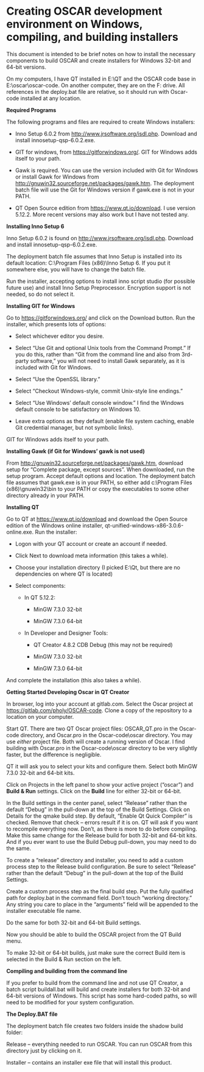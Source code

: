 Creating OSCAR development environment on Windows, compiling, and building installers
=====================================================================================

This document is intended to be brief notes on how to install the necessary
components to build OSCAR and create installers for Windows 32-bit and 64-bit
versions.

On my computers, I have QT installed in E:\\QT and the OSCAR code base in
E:\\oscar\\oscar-code. On another computer, they are on the F: drive. All
references in the deploy.bat file are relative, so it should run with Oscar-code
installed at any location.

**Required Programs**

The following programs and files are required to create Windows installers:

-   Inno Setup 6.0.2 from <http://www.jrsoftware.org/isdl.php>. Download and
    install innosetup-qsp-6.0.2.exe.

-   GIT for windows, from <https://gitforwindows.org/>. GIT for Windows adds
    itself to your path.

-   Gawk is required. You can use the version included with Git for Windows or
    install Gawk for Windows from
    <http://gnuwin32.sourceforge.net/packages/gawk.htm>. The deployment batch
    file will use the Git for Windows version if gawk.exe is not in your PATH.

-   QT Open Source edition from <https://www.qt.io/download>. I use version
    5.12.2. More recent versions may also work but I have not tested any.

**Installing Inno Setup 6**

Inno Setup 6.0.2 is found on <http://www.jrsoftware.org/isdl.php>. Download and
install innosetup-qsp-6.0.2.exe.

The deployment batch file assumes that Inno Setup is installed into its default
location: C:\\Program Files (x86)\\Inno Setup 6. If you put it somewhere else,
you will have to change the batch file.

Run the installer, accepting options to install inno script studio (for possible
future use) and install Inno Setup Preprocessor. Encryption support is not
needed, so do not select it.

**Installing GIT for Windows**

Go to <https://gitforwindows.org/> and click on the Download button. Run the
installer, which presents lots of options:

-   Select whichever editor you desire.

-   Select “Use Git and optional Unix tools from the Command Prompt.” If you do
    this, rather than “Git from the command line and also from 3rd-party
    software,” you will not need to install Gawk separately, as it is included
    with Git for Windows.

-   Select “Use the OpenSSL library.”

-   Select “Checkout Windows-style, commit Unix-style line endings.”

-   Select “Use Windows’ default console window.” I find the Windows default
    console to be satisfactory on Windows 10.

-   Leave extra options as they default (enable file system caching, enable Git
    credential manager, but not symbolic links).

GIT for Windows adds itself to your path.

**Installing Gawk (if Git for Windows’ gawk is not used)**

From <http://gnuwin32.sourceforge.net/packages/gawk.htm>, download setup for
“Complete package, except sources”. When downloaded, run the setup program.
Accept default options and location. The deployment batch file assumes that
gawk.exe is in your PATH, so either add c:\\Program Files (x86)\\gnuwin32\\bin
to your PATH or copy the executables to some other directory already in your
PATH.

**Installing QT**

Go to QT at <https://www.qt.io/download> and download the Open Source edition of
the Windows online installer, qt-unified-windows-x86-3.0.6-online.exe. Run the
installer:

-   Logon with your QT account or create an account if needed.

-   Click Next to download meta information (this takes a while).

-   Choose your installation directory (I picked E:\\Qt, but there are no
    dependencies on where QT is located)

-   Select components:

    -   In QT 5.12.2:

        -   MinGW 7.3.0 32-bit

        -   MinGW 7.3.0 64-bit

    -   In Developer and Designer Tools:

        -   QT Creator 4.8.2 CDB Debug (this may not be required)

        -   MinGW 7.3.0 32-bit

        -   MinGW 7.3.0 64-bit

And complete the installation (this also takes a while).

**Getting Started Developing Oscar in QT Creator**

In browser, log into your account at gitlab.com. Select the Oscar project at
https://gitlab.com/pholy/OSCAR-code. Clone a copy of the repository to a
location on your computer.

Start QT. There are two QT Oscar project files: OSCAR_QT.pro in the Oscar-code
directory, and Oscar.pro in the Oscar-code\\oscar directory. You may use
*either* project file. Both will create a running version of Oscar. I find
building with Oscar.pro in the Oscar-code\\oscar directory to be very slightly
faster, but the difference is negligible.

QT it will ask you to select your kits and configure them. Select both MinGW
7.3.0 32-bit and 64-bit kits.

Click on Projects in the left panel to show your active project (“oscar”) and
**Build & Run** settings. Click on the **Build** line for either 32-bit or
64-bit.

In the Build settings in the center panel, select “Release” rather than the
default “Debug” in the pull-down at the top of the Build Settings. Click on
Details for the qmake build step. By default, “Enable Qt Quick Compiler” is
checked. Remove that check – errors result if it is on. QT will ask if you want
to recompile everything now. Don’t, as there is more to do before compiling.
Make this same change for the Release build for both 32-bit and 64-bit kits. And
if you ever want to use the Build Debug pull-down, you may need to do the same.

To create a “release” directory and installer, you need to add a custom process
step to the Release build configuration. Be sure to select “Release” rather than
the default “Debug” in the pull-down at the top of the Build Settings.

Create a custom process step as the final build step. Put the fully qualified
path for deploy.bat in the command field. Don’t touch “working directory.” Any
string you care to place in the “arguments” field will be appended to the
installer executable file name.

Do the same for both 32-bit and 64-bit Build settings.

Now you should be able to build the OSCAR project from the QT Build menu.

To make 32-bit or 64-bit builds, just make sure the correct Build item is
selected in the Build & Run section on the left.

**Compiling and building from the command line**

If you prefer to build from the command line and not use QT Creator, a batch
script buildall.bat will build and create installers for both 32-bit and 64-bit
versions of Windows. This script has some hard-coded paths, so will need to be
modified for your system configuration.

**The Deploy.BAT file**

The deployment batch file creates two folders inside the shadow build folder:

Release – everything needed to run OSCAR. You can run OSCAR from this directory
just by clicking on it.

Installer – contains an installer exe file that will install this product.
